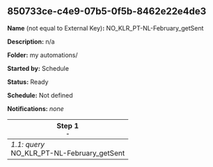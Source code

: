 ## 850733ce-c4e9-07b5-0f5b-8462e22e4de3

**Name** (not equal to External Key)**:** NO_KLR_PT-NL-February_getSent

**Description:** n/a

**Folder:** my automations/

**Started by:** Schedule

**Status:** Ready

**Schedule:** Not defined

**Notifications:** _none_


| Step 1<br>_<small>-</small>_ |
| --- |
| _1.1: query_<br>NO_KLR_PT-NL-February_getSent |
